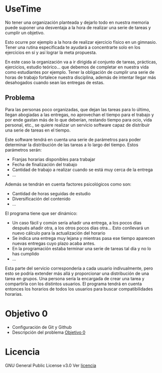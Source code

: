 # UseTime
No tener una organización planteada y dejarlo todo en nuestra memoria puede suponer
una desventaja a la hora de realizar una serie de tareas y cumplir un objetivo.

Esto ocurre por ejemplo a la hora de realizar ejercicio físico en un gimnasio. Tener
una rutina especificada te ayudará a concentrarte solo en los ejercicios en sí y así
lograr la meta propuesta.

En este caso la organización va a ir dirigida al conjunto de tareas, prácticas, ejercicios,
estudio teórico... que debemos de completar en nuestra vida como estudiantes por ejemplo. Tener la obligación
de cumplir una serie de horas de trabajo fortalece nuestra disciplina, además de intentar
llegar más desahogados cuando sean las entregas de estas.

## Problema
Para las personas poco organizadas, que dejan las tareas para lo último, 
llegan abogiadas a las entregas, no aprovechan el tiempo para el trabajo
y por ende gastan más de lo que deberían, restando tiempo para ocio,
vida personal, etc., se quiere realizar un servicio software capaz
de distribuir una serie de tareas en el tiempo.

Este software tendrá en cuenta una serie de parámetros para poder determinar
la distribución de las tareas a lo largo del tiempo. Estos parámetros serán:
* Franjas horarias disponibles para trabajar
* Fecha de finalización del trabajo
* Cantidad de trabajo a realizar cuando se está muy cerca de la entrega
* ...

Además se tendrán en cuenta factores psicológicos como son:
* Cantidad de horas seguidas de estudio
* Diversificación del contenido
* ...


El programa tiene que ser dinámico:
* Un caso fácil y común sería añadir una entrega, a los pocos días después añadir
otra, a los otros pocos días otra... Esto conllevará un nuevo cálculo para la actualización
del horario
* Se indica una entrega muy lejana y mientras pasa ese tiempo aparecen nuevas entregas
cuyo plazo acaba antes.
* En la programación estaba terminar una serie de tareas tal día y no lo has cumplido
* ...


Esta parte del servicio correspondería a cada usuario indivualmente, pero esto se podría
extender más allá y proporcionar una distribución de una tarea en grupos. Una persona
sería la encargada de crear una tarea y compartirla con los distintos usuarios. El programa
tendrá en cuenta entonces los horarios de todos los usuarios para buscar compatibilidades
horarias.



# Objetivo 0
* Configuración de Git y Github
* Descripción del problema
[Objetivo 0](https://github.com/JoseCarlosJC/UseTime/tree/objetivo_0/obj-0)

# Licencia
GNU General Public License v3.0
Ver [licencia](https://github.com/JoseCarlosJC/UseTime/blob/main/LICENSE)
